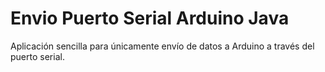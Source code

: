 # Envio Puerto Serial Arduino Java
Aplicación sencilla para únicamente envío de datos a Arduino a través del puerto serial.

